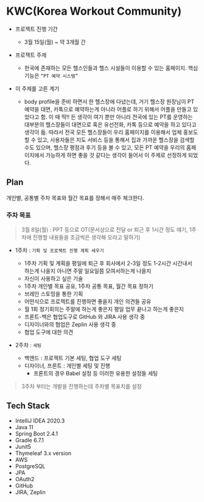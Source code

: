 # KWC(Korea Workout Community)

- 프로젝트 진행 기간 
  - 3월 15일(월) ~ 약 3개월 간

- 프로젝트 주제 
  - 한국에 존재하는 모든 헬스인들과 헬스 시설들이 이용할 수 있는 홈페이지. 핵심 기능은 `“PT 예약 시스템”`

- 이 주제를 고른 계기 
  - body profile을 준비 하면서 한 헬스장에 다녔는데, 거기 헬스장 원장님이 PT 예약을 대면, 카톡으로 예약하는게 아니라 어플로 하기 위해서 어플을 만들고 있었다고 함. 이 때 딱!! 든 생각이 여기 뿐만 아니라 전국에 있는 PT를 운영하는 대부분의 헬스장들이 대면으로 혹은 유선전화, 카톡 등으로 예약을 하고 있다고 생각이 듦. 
따라서 전국 모든 헬스장들이 우리 홈페이지를 이용해서 업체 홍보도 할 수 있고, 사용자들은 지도 서비스 등을 통해서 집과 가까운 헬스장을 검색할 수도 있으며, 헬스장 평점과 후기 등을 볼 수 있고, 모든 PT 예약을 우리의 홈페이지에서 가능하게 하면 좋을 것 같다는 생각이 들어서 이 주제로 선정하게 되었다.

## Plan

개인별, 공통별 주차 목표와 월간 목표를 정해서 매주 체크한다.

### 주차 목표

> 3월 8일(월) : PPT 등으로 OT(문서상으로 전달 or 퇴근 후 1시간 정도 얘기, 1주차에 진행할 내용들을 조금씩은 생각해 오라고 말하기)

- 1주차 : `기획 및 프로젝트 진행 계획 세우기`
  - 1주차 기획 및 계획을 평일에 퇴근 후 회사에서 2-3일 정도 1-2시간 시간내서 하는게 나을지 아니면 주말 일요일쯤 모여서하는게 나을지
  - 자신이 사용하고 싶은 기술
  - 1주차 개인별 목표 공유, 1주차 공통 목표, 월간 목표 정하기
  - 브레인 스토밍을 통한 기획
  - 어떤식으로 프로젝트를 진행하면 좋을지 개인 의견들 공유
  - 월 1회 정기회의는 주말에 하는게 좋은지 평일 업무 끝나고 하는게 좋은지
  - 프론트-백은 협업도구로 GitHub 와 JIRA 사용 생각 중
  - 디자이너와의 협업은 Zeplin 사용 생각 중
  - 협업 도구에 대한 의견

- 2주차 : `세팅`
  - 백엔드 : 프로젝트 기본 세팅, 협업 도구 세팅
  - 디자이너, 프론트 : 개인별 세팅 및 진행
    - 프론트의 경우 Babel 설정 등 이러한 유용한 설정들 세팅

> 3주차 부터는 개발을 진행하는데 주차별 목표치를 설정

## Tech Stack

- IntelliJ IDEA 2020.3
- Java 11
- Spring Boot 2.4.1
- Gradle 6.7.1
- Junit5
- Thymeleaf 3.x version
- AWS
- PostgreSQL
- JPA
- OAuth2
- GitHub
- JIRA, Zeplin

